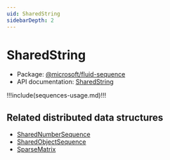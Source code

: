 ```yaml
---
uid: SharedString
sidebarDepth: 2
---
```


# SharedString

- Package: [@microsoft/fluid-sequence](../api/fluid-sequence.md)
- API documentation: [SharedString](../api/fluid-sequence.sharedstring.md)

!!!include(sequences-usage.md)!!!

## Related distributed data structures

- [SharedNumberSequence](./SharedNumberSequence.md)
- [SharedObjectSequence](./SharedObjectSequence.md)
- [SparseMatrix](./SparseMatrix.md)
